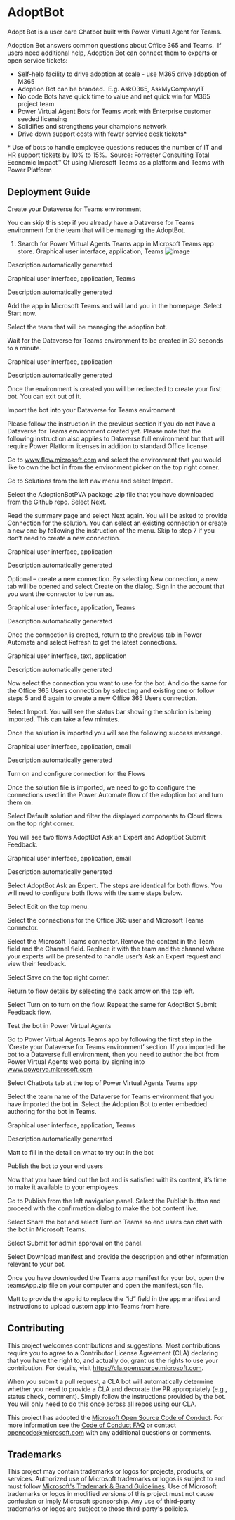 # AdoptBot

Adopt Bot is a user care Chatbot built with Power Virtual Agent for Teams.

Adoption Bot answers common questions about Office 365 and Teams.  If users need additional help, Adoption Bot can connect them to experts or open service tickets:
- Self-help facility to drive adoption at scale - use M365 drive adoption of M365
- Adoption Bot can be branded.  E.g. AskO365, AskMyCompanyIT
- No code Bots have quick time to value and net quick win for M365 project team
- Power Virtual Agent Bots for Teams work with Enterprise customer seeded licensing
- Solidifies and strengthens your champions network
- Drive down support costs with fewer service desk tickets*

* Use of bots to handle employee questions reduces the number of IT and HR support tickets by 10% to 15%.  Source: Forrester Consulting Total Economic Impact™ Of using Microsoft Teams as a platform and Teams with Power Platform

## Deployment Guide
Create your Dataverse for Teams environment 

You can skip this step if you already have a Dataverse for Teams environment for the team that will be managing the AdoptBot. 

1. Search for Power Virtual Agents Teams app in Microsoft Teams app store. 
Graphical user interface, application, Teams
![image](https://user-images.githubusercontent.com/54556057/106006977-cd859c80-6083-11eb-94ff-dd754dcfadbf.png)

Description automatically generated

Graphical user interface, application, Teams

Description automatically generated 

Add the app in Microsoft Teams and will land you in the homepage.  Select Start now. 

 

Select the team that will be managing the adoption bot. 

 

Wait for the Dataverse for Teams environment to be created in 30 seconds to a minute. 

Graphical user interface, application

Description automatically generated 

Once the environment is created you will be redirected to create your first bot.  You can exit out of it. 

Import the bot into your Dataverse for Teams environment 

Please follow the instruction in the previous section if you do not have a Dataverse for Teams environment created yet.  Please note that the following instruction also applies to Dataverse full environment but that will require Power Platform licenses in addition to standard Office license. 

Go to www.flow.microsoft.com and select the environment that you would like to own the bot in from the environment picker on the top right corner. 

 

Go to Solutions from the left nav menu and select Import. 

 

Select the AdoptionBotPVA package .zip file that you have downloaded from the Github repo.  Select Next. 

 

Read the summary page and select Next again.  You will be asked to provide Connection for the solution.  You can select an existing connection or create a new one by following the instruction of the menu.  Skip to step 7 if you don’t need to create a new connection. 

 

Graphical user interface, application

Description automatically generated 

Optional – create a new connection.  By selecting New connection, a new tab will be opened and select Create on the dialog.  Sign in the account that you want the connector to be run as. 

Graphical user interface, application, Teams

Description automatically generated 

Once the connection is created, return to the previous tab in Power Automate and select Refresh to get the latest connections. 

Graphical user interface, text, application

Description automatically generated 

Now select the connection you want to use for the bot.  And do the same for the Office 365 Users connection by selecting and existing one or follow steps 5 and 6 again to create a new Office 365 Users connection. 

Select Import.  You will see the status bar showing the solution is being imported.  This can take a few minutes. 

 

Once the solution is imported you will see the following success message. 

Graphical user interface, application, email

Description automatically generated 

Turn on and configure connection for the Flows 

Once the solution file is imported, we need to go to configure the connections used in the Power Automate flow of the adoption bot and turn them on. 

Select Default solution and filter the displayed components to Cloud flows on the top right corner. 

 

You will see two flows AdoptBot Ask an Expert and AdoptBot Submit Feedback.   

Graphical user interface, application, email

Description automatically generated 

Select AdoptBot Ask an Expert.  The steps are identical for both flows.  You will need to configure both flows with the same steps below. 

Select Edit on the top menu. 

Select the connections for the Office 365 user and Microsoft Teams connector. 

 

Select the Microsoft Teams connector.  Remove the content in the Team field and the Channel field.  Replace it with the team and the channel where your experts will be presented to handle user’s Ask an Expert request and view their feedback.   

 

Select Save on the top right corner. 

 

Return to flow details by selecting the back arrow on the top left.   

 

Select Turn on to turn on the flow.  Repeat the same for AdoptBot Submit Feedback flow. 

 

Test the bot in Power Virtual Agents 

Go to Power Virtual Agents Teams app by following the first step in the ‘Create your Dataverse for Teams environment’ section.  If you imported the bot to a Dataverse full environment, then you need to author the bot from Power Virtual Agents web portal by signing into www.powerva.microsoft.com 

Select Chatbots tab at the top of Power Virtual Agents Teams app 

 

Select the team name of the Dataverse for Teams environment that you have imported the bot in.  Select the Adoption Bot to enter embedded authoring for the bot in Teams. 

Graphical user interface, application, Teams

Description automatically generated 

Matt to fill in the detail on what to try out in the bot 

Publish the bot to your end users 

Now that you have tried out the bot and is satisfied with its content, it’s time to make it available to your employees.   

Go to Publish from the left navigation panel.  Select the Publish button and proceed with the confirmation dialog to make the bot content live. 

 

Select Share the bot and select Turn on Teams so end users can chat with the bot in Microsoft Teams. 

 

Select Submit for admin approval on the panel. 

 

Select Download manifest and provide the description and other information relevant to your bot. 

 

Once you have downloaded the Teams app manifest for your bot, open the teamsApp.zip file on your computer and open the manifest.json file. 

 

Matt to provide the app id to replace the “id” field in the app manifest and instructions to upload custom app into Teams from here. 

 

## Contributing

This project welcomes contributions and suggestions.  Most contributions require you to agree to a
Contributor License Agreement (CLA) declaring that you have the right to, and actually do, grant us
the rights to use your contribution. For details, visit https://cla.opensource.microsoft.com.

When you submit a pull request, a CLA bot will automatically determine whether you need to provide
a CLA and decorate the PR appropriately (e.g., status check, comment). Simply follow the instructions
provided by the bot. You will only need to do this once across all repos using our CLA.

This project has adopted the [Microsoft Open Source Code of Conduct](https://opensource.microsoft.com/codeofconduct/).
For more information see the [Code of Conduct FAQ](https://opensource.microsoft.com/codeofconduct/faq/) or
contact [opencode@microsoft.com](mailto:opencode@microsoft.com) with any additional questions or comments.

## Trademarks

This project may contain trademarks or logos for projects, products, or services. Authorized use of Microsoft 
trademarks or logos is subject to and must follow 
[Microsoft's Trademark & Brand Guidelines](https://www.microsoft.com/en-us/legal/intellectualproperty/trademarks/usage/general).
Use of Microsoft trademarks or logos in modified versions of this project must not cause confusion or imply Microsoft sponsorship.
Any use of third-party trademarks or logos are subject to those third-party's policies.
